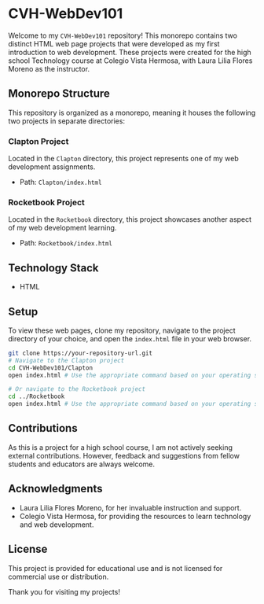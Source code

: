 # CVH-WebDev101

Welcome to my `CVH-WebDev101` repository! This monorepo contains two distinct HTML web page projects that were developed as my first introduction to web development. These projects were created for the high school Technology course at Colegio Vista Hermosa, with Laura Lilia Flores Moreno as the instructor.

## Monorepo Structure

This repository is organized as a monorepo, meaning it houses the following two projects in separate directories:

### Clapton Project
Located in the `Clapton` directory, this project represents one of my web development assignments.

- Path: `Clapton/index.html`

### Rocketbook Project
Located in the `Rocketbook` directory, this project showcases another aspect of my web development learning.

- Path: `Rocketbook/index.html`

## Technology Stack

- HTML

## Setup

To view these web pages, clone my repository, navigate to the project directory of your choice, and open the `index.html` file in your web browser.

```bash
git clone https://your-repository-url.git
# Navigate to the Clapton project
cd CVH-WebDev101/Clapton
open index.html # Use the appropriate command based on your operating system

# Or navigate to the Rocketbook project
cd ../Rocketbook
open index.html # Use the appropriate command based on your operating system
```

## Contributions

As this is a project for a high school course, I am not actively seeking external contributions. However, feedback and suggestions from fellow students and educators are always welcome.

## Acknowledgments

- Laura Lilia Flores Moreno, for her invaluable instruction and support.
- Colegio Vista Hermosa, for providing the resources to learn technology and web development.

## License

This project is provided for educational use and is not licensed for commercial use or distribution.

Thank you for visiting my projects!
